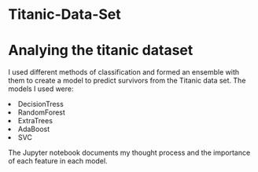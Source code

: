 # Titanic-Data-Set
<h1> Analying the titanic dataset </h1>

<p> I used different methods of classification and formed an ensemble with them to create a model to predict survivors from the Titanic data set. The models I used were:
  <li> DecisionTress</li>
  <li> RandomForest</li>
  <li> ExtraTrees </li>
  <li> AdaBoost</li>
  <li> SVC </li>
  
The Jupyter notebook documents my thought process and the importance of each feature in each model. 
  
  
</p>


